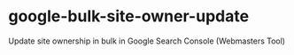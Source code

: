 # google-bulk-site-owner-update

Update site ownership in bulk in Google Search Console (Webmasters Tool)
